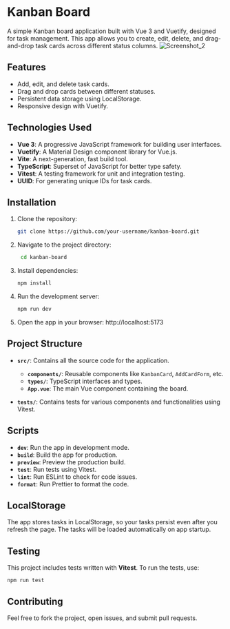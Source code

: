 # Kanban Board

A simple Kanban board application built with Vue 3 and Vuetify, designed for task management. This app allows you to create, edit, delete, and drag-and-drop task cards across different status columns.
![Screenshot_2](https://github.com/user-attachments/assets/4f7ac8e8-7ccc-424d-af92-f88d5bf8142a)


## Features

- Add, edit, and delete task cards.
- Drag and drop cards between different statuses.
- Persistent data storage using LocalStorage.
- Responsive design with Vuetify.

## Technologies Used

- **Vue 3**: A progressive JavaScript framework for building user interfaces.
- **Vuetify**: A Material Design component library for Vue.js.
- **Vite**: A next-generation, fast build tool.
- **TypeScript**: Superset of JavaScript for better type safety.
- **Vitest**: A testing framework for unit and integration testing.
- **UUID**: For generating unique IDs for task cards.

## Installation

1. Clone the repository:

   ```bash
   git clone https://github.com/your-username/kanban-board.git

2. Navigate to the project directory:
   ```bash
    cd kanban-board

3. Install dependencies:
    ```bash
    npm install

5. Run the development server:
   ```bash
   npm run dev

6. Open the app in your browser:
  http://localhost:5173

## Project Structure

- **`src/`**: Contains all the source code for the application.
  - **`components/`**: Reusable components like `KanbanCard`, `AddCardForm`, etc.
  - **`types/`**: TypeScript interfaces and types.
  - **`App.vue`**: The main Vue component containing the board.

- **`tests/`**: Contains tests for various components and functionalities using Vitest.

## Scripts

- **`dev`**: Run the app in development mode.
- **`build`**: Build the app for production.
- **`preview`**: Preview the production build.
- **`test`**: Run tests using Vitest.
- **`lint`**: Run ESLint to check for code issues.
- **`format`**: Run Prettier to format the code.

## LocalStorage

The app stores tasks in LocalStorage, so your tasks persist even after you refresh the page. The tasks will be loaded automatically on app startup.

## Testing

This project includes tests written with **Vitest**. To run the tests, use:     
    
    npm run test

## Contributing

Feel free to fork the project, open issues, and submit pull requests.
